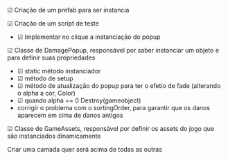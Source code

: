 &#9745; Criação de um prefab para ser instancia

&#9745; Criação de um script de teste
 - &#9745; Implementar no clique a instanciação do popup

&#9745; Classe de DamagePopup, responsável por saber instanciar um objeto e para definir suas propriedades
 - &#9745; static método instanciador
 - &#9745; método de setup
 - &#9745; método de atualização do popup para ter o efetio de fade (alterando o alpha a cor, Color)
 - &#9745; quando alpha == 0 Destroy(gameobject)
 - corrigir o problema com o sortingOrder, para garantir que os danos aparecem em cima de danos antigos

&#9745; Classe de GameAssets, responsável por definir os assets do jogo que são instanciados dinamicamente

Criar uma camada quer será acima de todas as outras